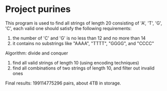 # Project purines

This program is used to find all strings of length 20 consisting of 'A', 'T', 'G', 'C', each valid one should satisfy the following requirements:

1. the number of 'C' and 'G' is no less than 12 and no more than 14
2. it contains no substrings like "AAAA", "TTTT", "GGGG", and "CCCC"

Algorithm: divide and conquer

1. find all valid strings of length 10 (using encoding techniques)
2. find all combinations of two strings of length 10, and filter out invalid ones

Final results: 199114775296 pairs, about 4TB in storage.
